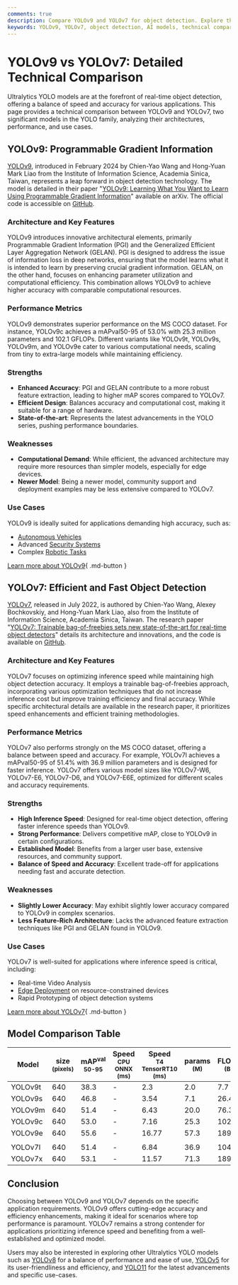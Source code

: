 ```yaml
---
comments: true
description: Compare YOLOv9 and YOLOv7 for object detection. Explore their performance, architecture differences, strengths, and ideal applications.
keywords: YOLOv9, YOLOv7, object detection, AI models, technical comparison, neural networks, deep learning, Ultralytics, real-time detection, performance metrics
---
```


# YOLOv9 vs YOLOv7: Detailed Technical Comparison

Ultralytics YOLO models are at the forefront of real-time object detection, offering a balance of speed and accuracy for various applications. This page provides a technical comparison between YOLOv9 and YOLOv7, two significant models in the YOLO family, analyzing their architectures, performance, and use cases.

<script async src="https://cdn.jsdelivr.net/npm/chart.js"></script>
<script defer src="../../javascript/benchmark.js"></script>

<canvas id="modelComparisonChart" width="1024" height="400" active-models='["YOLOv9", "YOLOv7"]'></canvas>

## YOLOv9: Programmable Gradient Information

[YOLOv9](https://docs.ultralytics.com/models/yolov9/), introduced in February 2024 by Chien-Yao Wang and Hong-Yuan Mark Liao from the Institute of Information Science, Academia Sinica, Taiwan, represents a leap forward in object detection technology. The model is detailed in their paper "[YOLOv9: Learning What You Want to Learn Using Programmable Gradient Information](https://arxiv.org/abs/2402.13616)" available on arXiv. The official code is accessible on [GitHub](https://github.com/WongKinYiu/yolov9).

### Architecture and Key Features

YOLOv9 introduces innovative architectural elements, primarily Programmable Gradient Information (PGI) and the Generalized Efficient Layer Aggregation Network (GELAN). PGI is designed to address the issue of information loss in deep networks, ensuring that the model learns what it is intended to learn by preserving crucial gradient information. GELAN, on the other hand, focuses on enhancing parameter utilization and computational efficiency. This combination allows YOLOv9 to achieve higher accuracy with comparable computational resources.

### Performance Metrics

YOLOv9 demonstrates superior performance on the MS COCO dataset. For instance, YOLOv9c achieves a mAPval50-95 of 53.0% with 25.3 million parameters and 102.1 GFLOPs. Different variants like YOLOv9t, YOLOv9s, YOLOv9m, and YOLOv9e cater to various computational needs, scaling from tiny to extra-large models while maintaining efficiency.

### Strengths

- **Enhanced Accuracy**: PGI and GELAN contribute to a more robust feature extraction, leading to higher mAP scores compared to YOLOv7.
- **Efficient Design**: Balances accuracy and computational cost, making it suitable for a range of hardware.
- **State-of-the-art**: Represents the latest advancements in the YOLO series, pushing performance boundaries.

### Weaknesses

- **Computational Demand**: While efficient, the advanced architecture may require more resources than simpler models, especially for edge devices.
- **Newer Model**: Being a newer model, community support and deployment examples may be less extensive compared to YOLOv7.

### Use Cases

YOLOv9 is ideally suited for applications demanding high accuracy, such as:

- [Autonomous Vehicles](https://www.ultralytics.com/solutions/ai-in-automotive)
- Advanced [Security Systems](https://www.ultralytics.com/blog/security-alarm-system-projects-with-ultralytics-yolov8)
- Complex [Robotic Tasks](https://www.ultralytics.com/glossary/robotics)

[Learn more about YOLOv9](https://docs.ultralytics.com/models/yolov9/){ .md-button }

## YOLOv7: Efficient and Fast Object Detection

[YOLOv7](https://docs.ultralytics.com/models/yolov7/), released in July 2022, is authored by Chien-Yao Wang, Alexey Bochkovskiy, and Hong-Yuan Mark Liao, also from the Institute of Information Science, Academia Sinica, Taiwan. The research paper "[YOLOv7: Trainable bag-of-freebies sets new state-of-the-art for real-time object detectors](https://arxiv.org/abs/2207.02696)" details its architecture and innovations, and the code is available on [GitHub](https://github.com/WongKinYiu/yolov7).

### Architecture and Key Features

YOLOv7 focuses on optimizing inference speed while maintaining high object detection accuracy. It employs a trainable bag-of-freebies approach, incorporating various optimization techniques that do not increase inference cost but improve training efficiency and final accuracy. While specific architectural details are available in the research paper, it prioritizes speed enhancements and efficient training methodologies.

### Performance Metrics

YOLOv7 also performs strongly on the MS COCO dataset, offering a balance between speed and accuracy. For example, YOLOv7l achieves a mAPval50-95 of 51.4% with 36.9 million parameters and is designed for faster inference. YOLOv7 offers various model sizes like YOLOv7-W6, YOLOv7-E6, YOLOv7-D6, and YOLOv7-E6E, optimized for different scales and accuracy requirements.

### Strengths

- **High Inference Speed**: Designed for real-time object detection, offering faster inference speeds than YOLOv9.
- **Strong Performance**: Delivers competitive mAP, close to YOLOv9 in certain configurations.
- **Established Model**: Benefits from a larger user base, extensive resources, and community support.
- **Balance of Speed and Accuracy**: Excellent trade-off for applications needing fast and accurate detection.

### Weaknesses

- **Slightly Lower Accuracy**: May exhibit slightly lower accuracy compared to YOLOv9 in complex scenarios.
- **Less Feature-Rich Architecture**: Lacks the advanced feature extraction techniques like PGI and GELAN found in YOLOv9.

### Use Cases

YOLOv7 is well-suited for applications where inference speed is critical, including:

- Real-time Video Analysis
- [Edge Deployment](https://docs.ultralytics.com/guides/nvidia-jetson/) on resource-constrained devices
- Rapid Prototyping of object detection systems

[Learn more about YOLOv7](https://docs.ultralytics.com/models/yolov7/){ .md-button }

## Model Comparison Table

| Model   | size<br><sup>(pixels) | mAP<sup>val<br>50-95 | Speed<br><sup>CPU ONNX<br>(ms) | Speed<br><sup>T4 TensorRT10<br>(ms) | params<br><sup>(M) | FLOPs<br><sup>(B) |
| ------- | --------------------- | -------------------- | ------------------------------ | ----------------------------------- | ------------------ | ----------------- |
| YOLOv9t | 640                   | 38.3                 | -                              | 2.3                                 | 2.0                | 7.7               |
| YOLOv9s | 640                   | 46.8                 | -                              | 3.54                                | 7.1                | 26.4              |
| YOLOv9m | 640                   | 51.4                 | -                              | 6.43                                | 20.0               | 76.3              |
| YOLOv9c | 640                   | 53.0                 | -                              | 7.16                                | 25.3               | 102.1             |
| YOLOv9e | 640                   | 55.6                 | -                              | 16.77                               | 57.3               | 189.0             |
|         |                       |                      |                                |                                     |                    |                   |
| YOLOv7l | 640                   | 51.4                 | -                              | 6.84                                | 36.9               | 104.7             |
| YOLOv7x | 640                   | 53.1                 | -                              | 11.57                               | 71.3               | 189.9             |

## Conclusion

Choosing between YOLOv9 and YOLOv7 depends on the specific application requirements. YOLOv9 offers cutting-edge accuracy and efficiency enhancements, making it ideal for scenarios where top performance is paramount. YOLOv7 remains a strong contender for applications prioritizing inference speed and benefiting from a well-established and optimized model.

Users may also be interested in exploring other Ultralytics YOLO models such as [YOLOv8](https://docs.ultralytics.com/models/yolov8/) for a balance of performance and ease of use, [YOLOv5](https://docs.ultralytics.com/models/yolov5/) for its user-friendliness and efficiency, and [YOLO11](https://docs.ultralytics.com/models/yolo11/) for the latest advancements and specific use-cases.
